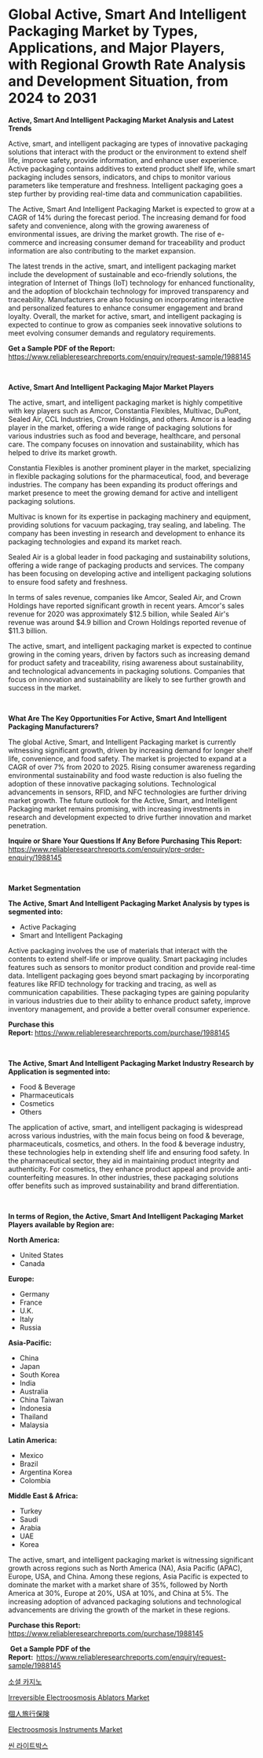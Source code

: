 <p><h1>Global Active, Smart And Intelligent Packaging Market by Types, Applications, and Major Players, with Regional Growth Rate Analysis and Development Situation, from 2024 to 2031</h1></p><p><strong>Active, Smart And Intelligent Packaging Market Analysis and Latest Trends</strong></p>
<p><p>Active, smart, and intelligent packaging are types of innovative packaging solutions that interact with the product or the environment to extend shelf life, improve safety, provide information, and enhance user experience. Active packaging contains additives to extend product shelf life, while smart packaging includes sensors, indicators, and chips to monitor various parameters like temperature and freshness. Intelligent packaging goes a step further by providing real-time data and communication capabilities.</p><p>The Active, Smart And Intelligent Packaging Market is expected to grow at a CAGR of 14% during the forecast period. The increasing demand for food safety and convenience, along with the growing awareness of environmental issues, are driving the market growth. The rise of e-commerce and increasing consumer demand for traceability and product information are also contributing to the market expansion.</p><p>The latest trends in the active, smart, and intelligent packaging market include the development of sustainable and eco-friendly solutions, the integration of Internet of Things (IoT) technology for enhanced functionality, and the adoption of blockchain technology for improved transparency and traceability. Manufacturers are also focusing on incorporating interactive and personalized features to enhance consumer engagement and brand loyalty. Overall, the market for active, smart, and intelligent packaging is expected to continue to grow as companies seek innovative solutions to meet evolving consumer demands and regulatory requirements.</p></p>
<p><strong>Get a Sample PDF of the Report:&nbsp;</strong> <a href="https://www.reliableresearchreports.com/enquiry/request-sample/1988145">https://www.reliableresearchreports.com/enquiry/request-sample/1988145</a></p>
<p>&nbsp;</p>
<p><strong>Active, Smart And Intelligent Packaging Major Market Players</strong></p>
<p><p>The active, smart, and intelligent packaging market is highly competitive with key players such as Amcor, Constantia Flexibles, Multivac, DuPont, Sealed Air, CCL Industries, Crown Holdings, and others. Amcor is a leading player in the market, offering a wide range of packaging solutions for various industries such as food and beverage, healthcare, and personal care. The company focuses on innovation and sustainability, which has helped to drive its market growth.</p><p>Constantia Flexibles is another prominent player in the market, specializing in flexible packaging solutions for the pharmaceutical, food, and beverage industries. The company has been expanding its product offerings and market presence to meet the growing demand for active and intelligent packaging solutions.</p><p>Multivac is known for its expertise in packaging machinery and equipment, providing solutions for vacuum packaging, tray sealing, and labeling. The company has been investing in research and development to enhance its packaging technologies and expand its market reach.</p><p>Sealed Air is a global leader in food packaging and sustainability solutions, offering a wide range of packaging products and services. The company has been focusing on developing active and intelligent packaging solutions to ensure food safety and freshness.</p><p>In terms of sales revenue, companies like Amcor, Sealed Air, and Crown Holdings have reported significant growth in recent years. Amcor's sales revenue for 2020 was approximately $12.5 billion, while Sealed Air's revenue was around $4.9 billion and Crown Holdings reported revenue of $11.3 billion.</p><p>The active, smart, and intelligent packaging market is expected to continue growing in the coming years, driven by factors such as increasing demand for product safety and traceability, rising awareness about sustainability, and technological advancements in packaging solutions. Companies that focus on innovation and sustainability are likely to see further growth and success in the market.</p></p>
<p>&nbsp;</p>
<p><strong>What Are The Key Opportunities For Active, Smart And Intelligent Packaging Manufacturers?</strong></p>
<p><p>The global Active, Smart, and Intelligent Packaging market is currently witnessing significant growth, driven by increasing demand for longer shelf life, convenience, and food safety. The market is projected to expand at a CAGR of over 7% from 2020 to 2025. Rising consumer awareness regarding environmental sustainability and food waste reduction is also fueling the adoption of these innovative packaging solutions. Technological advancements in sensors, RFID, and NFC technologies are further driving market growth. The future outlook for the Active, Smart, and Intelligent Packaging market remains promising, with increasing investments in research and development expected to drive further innovation and market penetration.</p></p>
<p><strong>Inquire or Share Your Questions If Any Before Purchasing This Report:</strong> <a href="https://www.reliableresearchreports.com/enquiry/pre-order-enquiry/1988145">https://www.reliableresearchreports.com/enquiry/pre-order-enquiry/1988145</a></p>
<p>&nbsp;</p>
<p><strong>Market Segmentation</strong></p>
<p><strong>The Active, Smart And Intelligent Packaging Market Analysis by types is segmented into:</strong></p>
<p><ul><li>Active Packaging</li><li>Smart and Intelligent Packaging</li></ul></p>
<p><p>Active packaging involves the use of materials that interact with the contents to extend shelf-life or improve quality. Smart packaging includes features such as sensors to monitor product condition and provide real-time data. Intelligent packaging goes beyond smart packaging by incorporating features like RFID technology for tracking and tracing, as well as communication capabilities. These packaging types are gaining popularity in various industries due to their ability to enhance product safety, improve inventory management, and provide a better overall consumer experience.</p></p>
<p><strong>Purchase this Report:&nbsp;</strong><a href="https://www.reliableresearchreports.com/purchase/1988145">https://www.reliableresearchreports.com/purchase/1988145</a></p>
<p>&nbsp;</p>
<p><strong>The Active, Smart And Intelligent Packaging Market Industry Research by Application is segmented into:</strong></p>
<p><ul><li>Food & Beverage</li><li>Pharmaceuticals</li><li>Cosmetics</li><li>Others</li></ul></p>
<p><p>The application of active, smart, and intelligent packaging is widespread across various industries, with the main focus being on food & beverage, pharmaceuticals, cosmetics, and others. In the food & beverage industry, these technologies help in extending shelf life and ensuring food safety. In the pharmaceutical sector, they aid in maintaining product integrity and authenticity. For cosmetics, they enhance product appeal and provide anti-counterfeiting measures. In other industries, these packaging solutions offer benefits such as improved sustainability and brand differentiation.</p></p>
<p>&nbsp;</p>
<p><strong>In terms of Region, the Active, Smart And Intelligent Packaging Market Players available by Region are:</strong></p>
<p>
    <p> <strong> North America: </strong>
        <ul>
            <li>United States</li>
            <li>Canada</li>
        </ul>
        </p> 
    <p> <strong> Europe: </strong>
        <ul>
            <li>Germany</li>
            <li>France</li>
            <li>U.K.</li>
            <li>Italy</li>
            <li>Russia</li>
        </ul>
        </p> 
    <p> <strong> Asia-Pacific: </strong>
        <ul>
            <li>China</li>
            <li>Japan</li>
            <li>South Korea</li>
            <li>India</li>
            <li>Australia</li>
            <li>China Taiwan</li>
            <li>Indonesia</li>
            <li>Thailand</li>
            <li>Malaysia</li>
        </ul>
        </p> 
    <p> <strong> Latin America: </strong>
        <ul>
            <li>Mexico</li>
            <li>Brazil</li>
            <li>Argentina Korea</li>
            <li>Colombia</li>
        </ul>
        </p> 
    <p> <strong> Middle East & Africa: </strong>
        <ul>
            <li>Turkey</li>
            <li>Saudi</li>
            <li>Arabia</li>
            <li>UAE</li>
            <li>Korea</li>
        </ul>
    </p>
    </p>
<p><p>The active, smart, and intelligent packaging market is witnessing significant growth across regions such as North America (NA), Asia Pacific (APAC), Europe, USA, and China. Among these regions, Asia Pacific is expected to dominate the market with a market share of 35%, followed by North America at 30%, Europe at 20%, USA at 10%, and China at 5%. The increasing adoption of advanced packaging solutions and technological advancements are driving the growth of the market in these regions.</p></p>
<p><strong>Purchase this Report: </strong><a href="https://www.reliableresearchreports.com/purchase/1988145">https://www.reliableresearchreports.com/purchase/1988145</a></p>
<p>&nbsp;<strong>Get a Sample PDF of the Report:&nbsp;&nbsp;</strong><a href="https://www.reliableresearchreports.com/enquiry/request-sample/1988145">https://www.reliableresearchreports.com/enquiry/request-sample/1988145</a></p>
<p><strong></strong></p>
<p><p><a href="https://github.com/bvubpqd5241630/Market-Research-Report-List-1/blob/main/5275243184746.md">소셜 카지노</a></p><p><a href="https://issuu.com/reportprime-2/docs/irreversible-electroosmosis-ablators-market-size-2">Irreversible Electroosmosis Ablators Market</a></p><p><a href="https://github.com/xemfu2379520/Market-Research-Report-List-1/blob/main/1122249184721.md">個人旅行保険</a></p><p><a href="https://issuu.com/reportprime-2/docs/electroosmosis-instruments-market-size-2030.pptx">Electroosmosis Instruments Market</a></p><p><a href="https://medium.com/@fredzurtlauf67806/%EC%96%87%EC%9D%80-%EB%9D%BC%EC%9D%B4%ED%8A%B8%EB%B0%95%EC%8A%A4-%EC%8B%9C%EC%9E%A5-%ED%86%B5%EC%B0%B0-%EC%8B%9C%EC%9E%A5-%EB%8F%99%ED%96%A5-%EC%84%B1%EC%9E%A5-2024%EB%85%84%EB%B6%80%ED%84%B0-2031%EB%85%84%EA%B9%8C%EC%A7%80-%EC%98%88%EC%B8%A1%EB%90%9C-%EA%B2%83-fb56679e6e67">씬 라이트박스</a></p></p>
